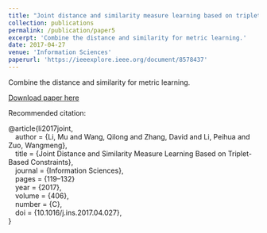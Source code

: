 ```yaml
---
title: "Joint distance and similarity measure learning based on triplet-based constraints"
collection: publications
permalink: /publication/paper5
excerpt: 'Combine the distance and similarity for metric learning.'
date: 2017-04-27
venue: 'Information Sciences'
paperurl: 'https://ieeexplore.ieee.org/document/8578437'
---
```

Combine the distance and similarity for metric learning.

[Download paper here](https://ieeexplore.ieee.org/document/8578437)

Recommended citation: 


@article{li2017joint,  
&emsp;author = {Li, Mu and Wang, Qilong and Zhang, David and Li, Peihua and Zuo, Wangmeng},  
&emsp;title = {Joint Distance and Similarity Measure Learning Based on Triplet-Based Constraints},   
&emsp;journal = {Information Sciences},  
&emsp;pages = {119–132}  
&emsp;year = {2017},   
&emsp;volume = {406},  
&emsp;number = {C},  
&emsp;doi = {10.1016/j.ins.2017.04.027},  
}
